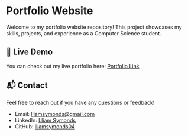 # Portfolio Website

Welcome to my portfolio website repository! This project showcases my skills, projects, and experience as a Computer Science student.

## 🚀 Live Demo
You can check out my live portfolio here: [Portfolio Link](https://lliamsymonds04.github.io/)

## 📬 Contact
Feel free to reach out if you have any questions or feedback!
- Email: [lliamsymonds@gmail.com](mailto:your.email@example.com)
- LinkedIn: [Lliam Symonds](https://www.linkedin.com/in/lliam-symonds-184885292/)
- GitHub: [lliamsymonds04](https://github.com/yourusername)
